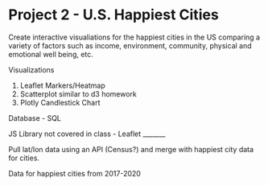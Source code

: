 # Project 2 - U.S. Happiest Cities

Create interactive visualiations for the happiest cities in the US comparing a variety of factors such as income, environment, community, physical and emotional well being, etc.

Visualizations
1. Leaflet Markers/Heatmap
2. Scatterplot similar to d3 homework
3. Plotly Candlestick Chart

Database - SQL

JS Library not covered in class - Leaflet _______

Pull lat/lon data using an API (Census?) and merge with happiest city data for cities. 

Data for happiest cities from 2017-2020


